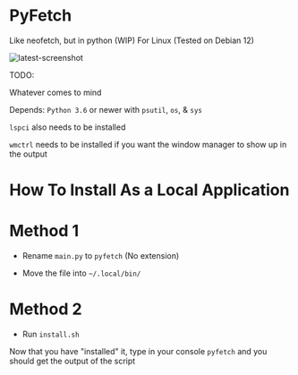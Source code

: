# PyFetch
Like neofetch, but in python (WIP) For Linux (Tested on Debian 12)

![latest-screenshot](https://github.com/user-attachments/assets/d075420c-b1e0-44d7-9497-be42cc0b00ef)


TODO:

Whatever comes to mind

Depends:
`Python 3.6` or newer with `psutil`, `os`, & `sys`

`lspci` also needs to be installed

`wmctrl` needs to be installed if you want the window manager to show up in the output

# How To Install As a Local Application

# Method 1

*  Rename `main.py` to `pyfetch` (No extension)

*  Move the file into `~/.local/bin/`

# Method 2
* Run `install.sh`

Now that you have "installed" it, type in your console `pyfetch` and you should get the output of the script
